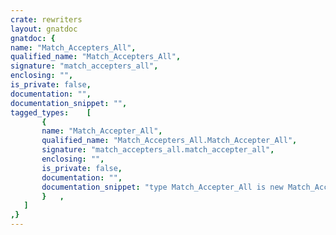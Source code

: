```yaml
---
crate: rewriters
layout: gnatdoc
gnatdoc: {
name: "Match_Accepters_All",
qualified_name: "Match_Accepters_All",
signature: "match_accepters_all",
enclosing: "",
is_private: false,
documentation: "",
documentation_snippet: "",
tagged_types:    [
       {
       name: "Match_Accepter_All",
       qualified_name: "Match_Accepters_All.Match_Accepter_All",
       signature: "match_accepters_all.match_accepter_all",
       enclosing: "",
       is_private: false,
       documentation: "",
       documentation_snippet: "type Match_Accepter_All is new Match_Accepter with private;",
       }   ,
   ]
,}
---
```

